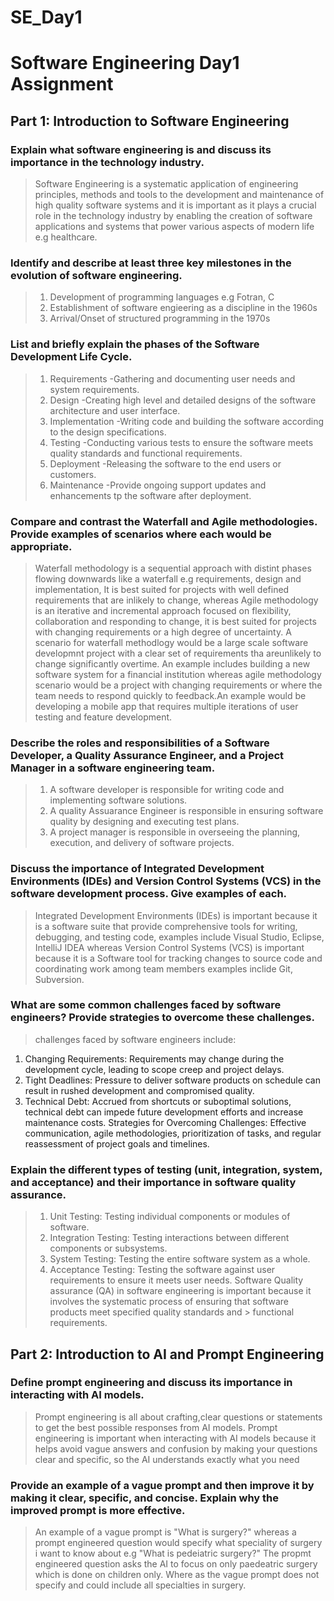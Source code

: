 # SE_Day1
# Software Engineering Day1 Assignment

## Part 1: Introduction to Software Engineering

### Explain what software engineering is and discuss its importance in the technology industry.
> Software Engineering is a systematic application of engineering principles, methods and tools to the development and maintenance of high quality software systems and it is important as it plays a crucial role in the technology industry by enabling the creation of software applications and systems that power various aspects of modern life e.g healthcare.
>

### Identify and describe at least three key milestones in the evolution of software engineering.
> 1. Development of programming languages e.g Fotran, C
> 2. Establishment of software engieering as a discipline in the 1960s
> 3. Arrival/Onset of structured programming in the 1970s


### List and briefly explain the phases of the Software Development Life Cycle.
> 1. Requirements -Gathering and documenting user needs and system requirements.
> 2. Design -Creating high level and detailed designs of the software architecture and user interface.
> 3. Implementation -Writing code and building the software according to the design specifications.
> 4. Testing -Conducting various tests to ensure the software meets quality standards and functional requirements.
> 5. Deployment -Releasing the software to the end users or customers.
> 6. Maintenance -Provide ongoing support updates and enhancements tp the software after deployment. 

### Compare and contrast the Waterfall and Agile methodologies. Provide examples of scenarios where each would be appropriate.
> Waterfall methodology is a sequential approach with distint phases flowing downwards like a waterfall e.g requirements, design and implementation, It is best suited for projects with well defined requirements that are inlikely to change, whereas Agile methodology is an iterative and incremental approach focused on flexibility, collaboration and responding to change, it is best suited for projects with changing requirements or a high degree of uncertainty. 
A scenario for waterfall methodlogy would be a large scale software developmnt project with a clear set of requirements tha areunlikely to change significantly overtime. An example includes building a new software system for a financial institution whereas agile methodology scenario would be a project with changing requirements or where the team needs to respond quickly to feedback.An example would be developing a mobile app that requires multiple iterations of user testing and feature development.
>
### Describe the roles and responsibilities of a Software Developer, a Quality Assurance Engineer, and a Project Manager in a software engineering team.
> 1. A software developer is responsible for writing code and implementing software solutions.
> 2. A quality Assuarance Engineer is responsible in ensuring software quality by designing and executing test plans.
> 3. A project manager is responsible in overseeing the planning, execution, and delivery of software projects.

### Discuss the importance of Integrated Development Environments (IDEs) and Version Control Systems (VCS) in the software development process. Give examples of each.
> Integrated Development Environments (IDEs) is important because it is a software suite that provide comprehensive tools for writing, debugging, and testing code, examples include Visual Studio, Eclipse, IntelliJ IDEA whereas Version Control Systems (VCS) is important because it is a Software tool for tracking changes to source code and coordinating work among team members examples inclide Git, Subversion.
>
### What are some common challenges faced by software engineers? Provide strategies to overcome these challenges.
> challenges faced by software engineers include:
1. Changing Requirements: Requirements may change during the development cycle, leading to scope creep and project delays.
2. Tight Deadlines: Pressure to deliver software products on schedule can result in rushed development and compromised quality.
3. Technical Debt: Accrued from shortcuts or suboptimal solutions, technical debt can impede future development efforts and increase maintenance costs.
Strategies for Overcoming Challenges: Effective communication, agile methodologies, prioritization of tasks, and regular reassessment of project goals and timelines.
>
### Explain the different types of testing (unit, integration, system, and acceptance) and their importance in software quality assurance.
> 1. Unit Testing: Testing individual components or modules of software.
> 2. Integration Testing: Testing interactions between different components or subsystems.
> 3. System Testing: Testing the entire software system as a whole.
> 4. Acceptance Testing: Testing the software against user requirements to ensure it meets user needs.
> Software Quality assurance (QA) in software engineering is important because it involves the systematic process of ensuring that software products meet specified quality standards and > functional requirements.
> 
## Part 2: Introduction to AI and Prompt Engineering

### Define prompt engineering and discuss its importance in interacting with AI models.
> Prompt engineering is all about crafting,clear questions or statements to get the best possible responses from AI models. Prompt engineering is important when interacting with AI models because it helps avoid vague answers and confusion by making your questions clear and specific, so the AI understands exactly what you need
> 
### Provide an example of a vague prompt and then improve it by making it clear, specific, and concise. Explain why the improved prompt is more effective.
> An example of a vague prompt is "What is surgery?" whereas a prompt engineered question would specify what speciality of surgery i want to know about e.g "What is pedeiatric surgery?" The propmt engineered question asks the AI to focus on only paedeatric surgery which is done on children only. Where as the vague prompt does not specify and could include all specialties in surgery. 
> 

